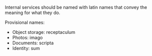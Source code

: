 Internal services should be named with latin names that convey the meaning for what they do.

Provisional names:

- Object storage: receptaculum
- Photos: imago
- Documents: scripta
- Identity: sum
